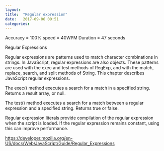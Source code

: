 ```yaml
---
layout: 
title:  "Regular expression"
date:   2017-09-06 09:51
categories: 
---
```

Accuracy = 100%
speed = 40WPM
Duration = 47 seconds

Regular Expressions

Regular expressions are patterns used to match character combinations in strings. In JavaScript, regular expressions are also objects. These patterns are used with the exec and test methods of RegExp, and with the match, replace, search, and split methods of String. This chapter describes JavaScript regular expressions.

The exec() method executes a search for a match in a specified string. Returns a result array, or null.

The test() method executes a search for a match between a regular expression and a specified string. Returns true or false.

Regular expression literals provide compilation of the regular expression when the script is loaded. If the regular expression remains constant, using this can improve performance.

https://developer.mozilla.org/en-US/docs/Web/JavaScript/Guide/Regular_Expressions
